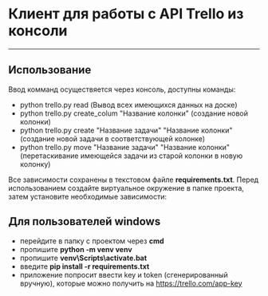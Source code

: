 # Клиент для работы с API Trello из консоли
______________________________
## Использование
Ввод комманд осуществяется через консоль, доступны команды:
- python trello.py read (Вывод всех имеющихся данных на доске) 
- python trello.py create_colum "Название колонки" (создание новой колонки)
- python trello.py create "Название задачи" "Название колонки" (создание новой задачи в соответствующей колонке)
- python trello.py move "Название задачи" "Название колонки" (перетаскивание имеющейся задачи из старой колонки в новую колонку)



Все зависимости сохранены в текстовом файле **requirements.txt**.
Перед использованием создайте виртуальное окружение в папке проекта, затем установите необходимые зависимости:
## Для пользователей windows
* перейдите в папку с проектом через **cmd**
* пропишите **python -m venv venv**
* пропишите **venv\Scripts\activate.bat**
* введите **pip install -r requirements.txt**
* приложение попросит ввести key и token (сгенерированный вручную), которые можно получить на https://trello.com/app-key
